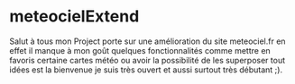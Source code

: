 # meteocielExtend
Salut à tous mon Project porte sur une amélioration du site meteociel.fr en effet il manque à mon goût quelques fonctionnalités comme mettre en favoris certaine cartes météo ou avoir la possibilité de les superposer tout idées est la bienvenue je suis très ouvert et aussi surtout très débutant ;).
